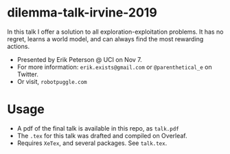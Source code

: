 # dilemma-talk-irvine-2019 

In this talk I offer a solution to all exploration-exploitation problems. It
has no regret, learns a world model, and can always find the most rewarding
actions.

- Presented by Erik Peterson @ UCI on Nov 7.
- For more information: `erik.exists@gmail.com` or `@parenthetical_e` on Twitter.
- Or visit, `robotpuggle.com`

# Usage
- A pdf of the final talk is available in this repo, as `talk.pdf`
- The `.tex` for this talk was drafted and compiled on Overleaf.
- Requires `XeTex`, and several packages. See `talk.tex`.
